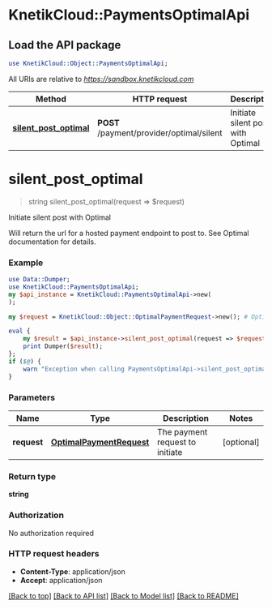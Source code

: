 # KnetikCloud::PaymentsOptimalApi

## Load the API package
```perl
use KnetikCloud::Object::PaymentsOptimalApi;
```

All URIs are relative to *https://sandbox.knetikcloud.com*

Method | HTTP request | Description
------------- | ------------- | -------------
[**silent_post_optimal**](PaymentsOptimalApi.md#silent_post_optimal) | **POST** /payment/provider/optimal/silent | Initiate silent post with Optimal


# **silent_post_optimal**
> string silent_post_optimal(request => $request)

Initiate silent post with Optimal

Will return the url for a hosted payment endpoint to post to. See Optimal documentation for details.

### Example 
```perl
use Data::Dumper;
use KnetikCloud::PaymentsOptimalApi;
my $api_instance = KnetikCloud::PaymentsOptimalApi->new(
);

my $request = KnetikCloud::Object::OptimalPaymentRequest->new(); # OptimalPaymentRequest | The payment request to initiate

eval { 
    my $result = $api_instance->silent_post_optimal(request => $request);
    print Dumper($result);
};
if ($@) {
    warn "Exception when calling PaymentsOptimalApi->silent_post_optimal: $@\n";
}
```

### Parameters

Name | Type | Description  | Notes
------------- | ------------- | ------------- | -------------
 **request** | [**OptimalPaymentRequest**](OptimalPaymentRequest.md)| The payment request to initiate | [optional] 

### Return type

**string**

### Authorization

No authorization required

### HTTP request headers

 - **Content-Type**: application/json
 - **Accept**: application/json

[[Back to top]](#) [[Back to API list]](../README.md#documentation-for-api-endpoints) [[Back to Model list]](../README.md#documentation-for-models) [[Back to README]](../README.md)

